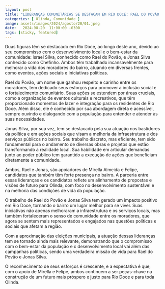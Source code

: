 ```yaml
---
layout: post
title: "LIDERANÇAS COMUNITÁRIAS SE DESTACAM EM RIO DOCE: RAEL DO POVÃO E JONAS SILVA À FRENTE DE IMPORTANTES INICIATIVAS"
categories: [ Olinda, Comunidade ]
image: assets/images/2024/agosto/20/01.jpeg
date:   2024-08-20  11:00:00 -0300
tags: [sticky, featured]
---
```

Duas figuras têm se destacado em Rio Doce, ao longo deste ano, devido ao seu compromisso com o desenvolvimento local e o bem-estar da comunidade: Israel Silva, conhecido como Rael do Povão, e Jonas Silva conhecido como Chefinho. Ambos têm trabalhado incansavelmente para melhorar a vida dos moradores do bairro, atuando em diversas frentes, como eventos, ações sociais e iniciativas políticas.

Rael do Povão, um nome que ganhou respeito e carinho entre os moradores, tem dedicado seus esforços para promover a inclusão social e o fortalecimento comunitário. Suas ações se estendem por áreas cruciais, como a organização de eventos culturais e recreativos, que têm proporcionado momentos de lazer e integração para os residentes de Rio Doce. Além disso, ele é conhecido por sua abordagem direta e acessível, sempre ouvindo e dialogando com a população para entender e atender às suas necessidades.

Jonas Silva, por sua vez, tem se destacado pela sua atuação nos bastidores da política e em ações sociais que visam a melhoria da infraestrutura e dos serviços públicos no bairro. Seu trabalho discreto, mas eficiente, tem sido fundamental para o andamento de diversas obras e projetos que estão transformando a realidade local. Sua habilidade em articular demandas junto ao poder público tem garantido a execução de ações que beneficiam diretamente a comunidade.

Ambos, Rael e Jonas, são apoiadores de Mirella Almeida e Felipe, candidatos que também têm forte presença no bairro. A parceria entre essas lideranças e os candidatos reflete um alinhamento de propostas e visões de futuro para Olinda, com foco no desenvolvimento sustentável e na melhoria das condições de vida da população. 

O trabalho de Rael do Povão e Jonas Silva tem gerado um impacto positivo em Rio Doce, tornando o bairro um lugar melhor para se viver. Suas iniciativas não apenas melhoraram a infraestrutura e os serviços locais, mas também fortaleceram o senso de comunidade entre os moradores, que agora se sentem mais representados e engajados nas questões políticas e sociais que afetam a região.

Com a aproximação das eleições municipais, a atuação dessas lideranças tem se tornado ainda mais relevante, demonstrando que o compromisso com o bem-estar da população e o desenvolvimento local vai além das campanhas políticas, sendo uma verdadeira missão de vida para Rael do Povão e Jonas Silva.

O reconhecimento de seus esforços é crescente, e a expectativa é que, com o apoio de Mirella e Felipe, ambos continuem a ser peças-chave na construção de um futuro mais próspero e justo para Rio Doce e para toda Olinda.

